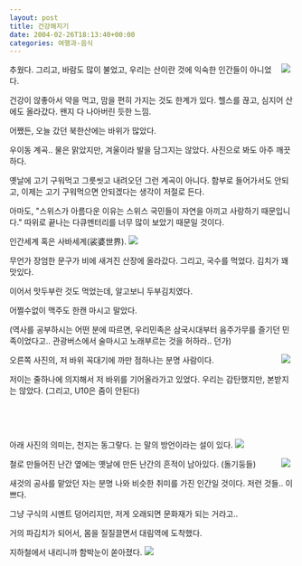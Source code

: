 ```yaml
---
layout: post
title: 건강해지기
date: 2004-02-26T18:13:40+00:00
categories: 여행과-음식
---
```

<img src="/photo/Dsc03116.jpg" align="right" hspace="7" />추웠다. 그리고, 바람도 많이 불었고, 우리는 산이란 것에 익숙한 인간들이 아니었다.

건강이 않좋아서 약을 먹고, 맘을 편히 가지는 것도 한계가 있다. 헬스를 끊고, 심지어 산에도 올라갔다. 왠지 다 나아버린 듯한 느낌.

어쨌든, 오늘 갔던 북한산에는 바위가 많았다.

우이동 계곡.. 물은 맑았지만, 겨울이라 발을 담그지는 않았다. 사진으로 봐도 아주 깨끗하다.

옛날에 고기 구워먹고 그릇씻고 내려오던 그런 계곡이 아니다. 함부로 들어가서도 안되고, 이제는 고기 구워먹으면 안되겠다는 생각이 저절로 든다.

아마도, "스위스가 아름다운 이유는 스위스 국민들이 자연을 아끼고 사랑하기 때문입니다." 따위로 끝나는 다큐멘터리를 너무 많이 보았기 때문일 것이다.

인간세계 혹은 사바세계(裟婆世界).
<img src="/photo/Dsc03118.jpg" />

무언가 장엄한 문구가 비에 새겨진 산장에 올라갔다. 그리고, 국수를 먹었다. 김치가 꽤 맛있다.

이어서 맛두부란 것도 먹었는데, 알고보니 두부김치였다.

어쩔수없이 맥주도 한캔 마시고 말았다.

(역사를 공부하시는 어떤 분에 따르면, 우리민족은 삼국시대부터 음주가무를 즐기던 민족이었다고.. 관광버스에서 술마시고 노래부르는 것을 허하라.. 던가)

<img src="/photo/Dsc03123.jpg" align="right" hspace="7" />오른쪽 사진의, 저 바위 꼭대기에 까만 점하나는 분명 사람이다.

저이는 줄하나에 의지해서 저 바위를 기어올라가고 있었다. 우리는 감탄했지만, 본받지는 않았다. (그리고, U10은 줌이 안된다)

&nbsp;

&nbsp;

아래 사진의 의미는, 천지는 동그랗다. 는 말의 방언이라는 설이 있다.
<img src="/photo/Dsc03124.jpg" />

<img src="/photo/Dsc03126.jpg" align="right" hspace="7" />철로 만들어진 난간 옆에는 옛날에 만든 난간의 흔적이 남아있다. (돌기둥들)

새것의 공사를 맡았던 자는 분명 나와 비슷한 취미를 가진 인간일 것이다. 저런 것들.. 이쁘다.

그냥 구식의 시멘트 덩어리지만, 저게 오래되면 문화재가 되는 거라고..

거의 파김치가 되어서, 몸을 질질끌면서 대림역에 도착했다.

지하철에서 내리니까 함박눈이 쏟아졌다.
<img src="/photo/Dsc03133.jpg" />
